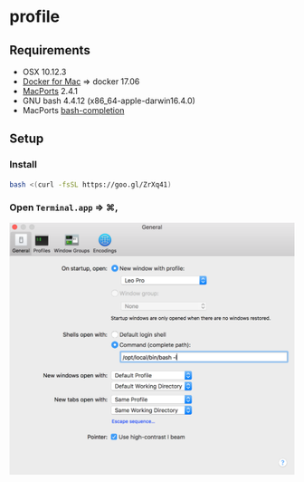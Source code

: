 # profile

## Requirements

 - OSX 10.12.3
 - [Docker for Mac](https://download.docker.com/mac/stable/Docker.dmg) ⇒ docker 17.06 
 - [MacPorts](https://guide.macports.org/#installing) 2.4.1
 - GNU bash 4.4.12 (x86_64-apple-darwin16.4.0) 
 - MacPorts [bash-completion](https://trac.macports.org/wiki/howto/bash-completion)

## Setup

### Install

```bash
bash <(curl -fsSL https://goo.gl/ZrXq41)
```

### Open `Terminal.app` ⇒  ⌘,
<img src="docs/terminal-bash-settings.png">